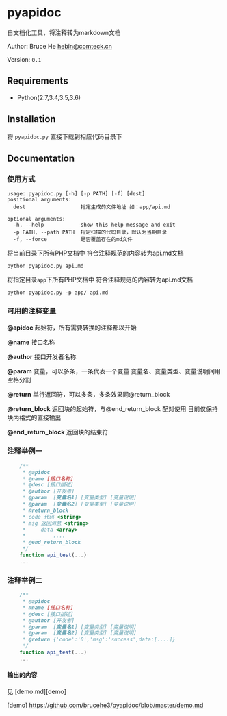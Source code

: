 pyapidoc
===================

自文档化工具，将注释转为markdown文档

Author: Bruce He <hebin@comteck.cn>

Version: `0.1`

Requirements
-------------
* Python(2.7,3.4,3.5,3.6)

Installation
------------
将 `pyapidoc.py` 直接下载到相应代码目录下

Documentation
-------------

### 使用方式
```
usage: pyapidoc.py [-h] [-p PATH] [-f] [dest]
positional arguments:
  dest                  指定生成的文件地址 如：app/api.md

optional arguments:
  -h, --help            show this help message and exit
  -p PATH, --path PATH  指定扫描的代码目录，默认为当期目录
  -f, --force           是否覆盖存在的md文件

```


将当前目录下所有PHP文档中 符合注释规范的内容转为api.md文档
```
python pyapidoc.py api.md

```


将指定目录`app`下所有PHP文档中 符合注释规范的内容转为api.md文档
```
python pyapidoc.py -p app/ api.md

```



### 可用的注释变量

**@apidoc** 
起始符，所有需要转换的注释都以开始

**@name** 
接口名称

**@author**
接口开发者名称

**@param**
变量，可以多条，一条代表一个变量 变量名、变量类型、变量说明间用空格分割

**@return**
单行返回符，可以多条，多条效果同@return_block

**@return_block**
返回块的起始符，与@end_return_block 配对使用 目前仅保持块内格式的直接输出

**@end_return_block**
返回块的结束符

### 注释举例一
```javascript
    /**
     * @apidoc
     * @name [接口名称]
     * @desc [接口描述]
     * @author [开发者]
     * @param  [变量名1] [变量类型] [变量说明]
     * @param  [变量名2] [变量类型] [变量说明]
     * @return_block
     * code 代码 <string>
     * msg 返回消息 <string>
     *     data <array>
     *         ....
     * @end_return_block
     */
    function api_test(...)
    ...

```

### 注释举例二
```javascript
    /**
     * @apidoc
     * @name [接口名称]
     * @desc [接口描述]
     * @author [开发者]
     * @param  [变量名1] [变量类型] [变量说明]
     * @param  [变量名2] [变量类型] [变量说明]
     * @return {'code':'0','msg':'success',data:[....]}
     */
    function api_test(...)
    ...

```

#### 输出的内容

见 [demo.md][demo]

[demo] https://github.com/brucehe3/pyapidoc/blob/master/demo.md